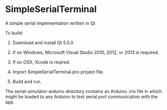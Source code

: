 # SimpleSerialTerminal
A simple serial implementation written in Qt

To build:

1. Download and install Qt 5.5.0

2. If on Windows, Microsoft Visual Studio 2010, 2012, or 2013 is required.

3. If on OSX, Xcode is reqired.

4. Import SimpleSerialTerminal.pro project file.

5. Build and run.

The serial-simulator-arduino directory contains an Arduino .ino file in which might be loaded to any Arduino to test serial port communication with the app.

